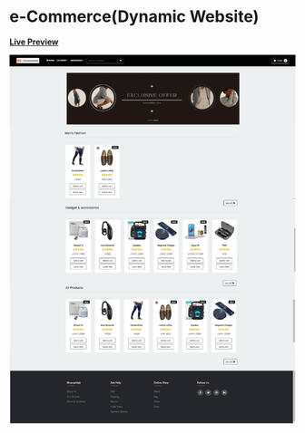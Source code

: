 # e-Commerce(Dynamic Website)

<b><a href="https://mossaddakecommercesite.pythonanywhere.com/">Live Preview</a>

![](Preview.png)
